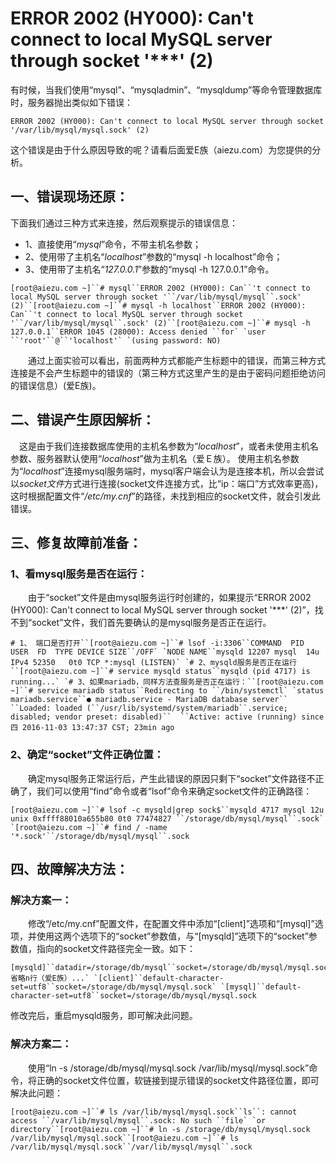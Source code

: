 # ERROR 2002 (HY000): Can't connect to local MySQL server through socket '***' (2)





有时候，当我们使用“mysql”、“mysqladmin”、“mysqldump”等命令管理数据库时，服务器抛出类似如下错误：

```
ERROR 2002 (HY000): Can't connect to local MySQL server through socket '/var/lib/mysql/mysql.sock' (2)
```

这个错误是由于什么原因导致的呢？请看后面爱E族（aiezu.com）为您提供的分析。





## 一、错误现场还原：

下面我们通过三种方式来连接，然后观察提示的错误信息：

- 1、直接使用“*mysql*”命令，不带主机名参数；
- 2、使用带了主机名“*localhost*”参数的“mysql -h localhost”命令；
- 3、使用带了主机名“*127.0.0.1*”参数的“mysql -h 127.0.0.1”命令。

```
[root@aiezu.com ~]``# mysql``ERROR 2002 (HY000): Can``'t connect to local MySQL server through socket '``/var/lib/mysql/mysql``.sock' (2)``[root@aiezu.com ~]``# mysql -h localhost``ERROR 2002 (HY000): Can``'t connect to local MySQL server through socket '``/var/lib/mysql/mysql``.sock' (2)``[root@aiezu.com ~]``# mysql -h 127.0.0.1``ERROR 1045 (28000): Access denied ``for` `user ``'root'``@``'localhost'` `(using password: NO)
```

　　通过上面实验可以看出，前面两种方式都能产生标题中的错误，而第三种方式连接是不会产生标题中的错误的（第三种方式这里产生的是由于密码问题拒绝访问的错误信息）(爱E族)。

##  

## 二、错误产生原因解析：

 　这是由于我们连接数据库使用的主机名参数为“*localhost*”，或者未使用主机名参数、服务器默认使用“*localhost*”做为主机名（爱Ｅ族）。 使用主机名参数为“*localhost*”连接mysql服务端时，mysql客户端会认为是连接本机，所以会尝试以*socket文件*方式进行连接(socket文件连接方式，比“ip：端口”方式效率更高)，这时根据配置文件“*/etc/my.cnf*”的路径，未找到相应的socket文件，就会引发此错误。


## 三、修复故障前准备：

### 1、看mysql服务是否在运行：

　　由于“socket”文件是由mysql服务运行时创建的，如果提示“ERROR 2002 (HY000): Can't connect to local MySQL server through socket '***' (2)”，找不到“socket”文件，我们首先要确认的是mysql服务是否正在运行。

```
# 1、 端口是否打开``[root@aiezu.com ~]``# lsof -i:3306``COMMAND  PID USER  FD  TYPE DEVICE SIZE``/OFF` `NODE NAME``mysqld 12207 mysql  14u IPv4 52350   0t0 TCP *:mysql (LISTEN)` `# 2、mysqld服务是否正在运行``[root@aiezu.com ~]``# service mysqld status``mysqld (pid 4717) is running...` `# 3、如果mariadb，同样方法查服务是否正在运行：``[root@aiezu.com ~]``# service mariadb status``Redirecting to ``/bin/systemctl` `status mariadb.service``● mariadb.service - MariaDB database server``  ``Loaded: loaded (``/usr/lib/systemd/system/mariadb``.service; disabled; vendor preset: disabled)``  ``Active: active (running) since 四 2016-11-03 13:47:37 CST; 23min ago
```

 

### 2、确定“socket”文件正确位置：

　　确定mysql服务正常运行后，产生此错误的原因只剩下“socket”文件路径不正确了，我们可以使用“find”命令或者“lsof”命令来确定socket文件的正确路径：

```
[root@aiezu.com ~]``# lsof -c mysqld|grep sock$``mysqld 4717 mysql 12u unix 0xffff88010a655b80 0t0 77474827 ``/storage/db/mysql/mysql``.sock` `[root@aiezu.com ~]``# find / -name '*.sock'``/storage/db/mysql/mysql``.sock
```

 

## 四、故障解决方法：

### 解决方案一：

　　修改“/etc/my.cnf”配置文件，在配置文件中添加“[client]”选项和“[mysql]”选项，并使用这两个选项下的“socket”参数值，与“[mysqld]”选项下的“socket”参数值，指向的socket文件路径完全一致。如下： 

```
[mysqld]``datadir=/storage/db/mysql``socket=/storage/db/mysql/mysql.sock``...省略n行（爱E族）...` `[client]``default-character-set=utf8``socket=/storage/db/mysql/mysql.sock` `[mysql]``default-character-set=utf8``socket=/storage/db/mysql/mysql.sock
```

修改完后，重启mysqld服务，即可解决此问题。
　

### 解决方案二：

　　使用“ln -s /storage/db/mysql/mysql.sock /var/lib/mysql/mysql.sock”命令，将正确的socket文件位置，软链接到提示错误的socket文件路径位置，即可解决此问题：

```
[root@aiezu.com ~]``# ls /var/lib/mysql/mysql.sock``ls``: cannot access ``/var/lib/mysql/mysql``.sock: No such ``file` `or directory``[root@aiezu.com ~]``# ln -s /storage/db/mysql/mysql.sock /var/lib/mysql/mysql.sock``[root@aiezu.com ~]``# ls /var/lib/mysql/mysql.sock``/var/lib/mysql/mysql``.sock
```

##  

